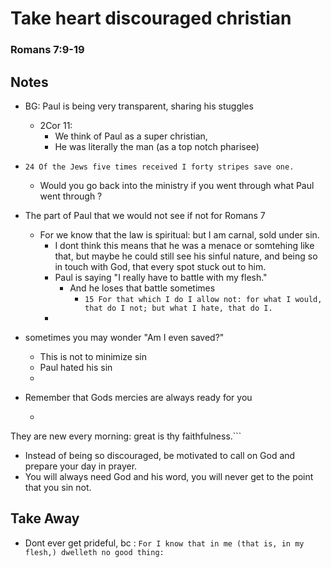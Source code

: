 # Take heart discouraged christian

### Romans 7:9-19

<!----------->
<!-- NOTES -->
<!----------->
## Notes
- BG: Paul is being very transparent, sharing his stuggles
  - 2Cor 11:
    - We think of Paul as a super christian,
    - He was literally the man (as a top notch pharisee)

- ```24 Of the Jews five times received I forty stripes save one.```
  - Would you go back into the ministry if you went through what Paul went through ? 
  
- The part of Paul that we would not see if not for Romans 7
  - For we know that the law is spiritual: but I am carnal, sold under sin.
    - I dont think this means that he was a menace or somtehing like that, but maybe he could still see his sinful nature, and being so in touch with God, that every spot stuck out to him.
    - Paul is saying "I really have to battle with my flesh."
      - And he loses that battle sometimes
        - ```15 For that which I do I allow not: for what I would, that do I not; but what I hate, that do I.```
    - 
      
- sometimes you may wonder "Am I even saved?"
  - This is not to minimize sin
  - Paul hated his sin
  - 
  
- Remember that Gods mercies are always ready for you
  - ```LAMENTATIONS 3:23
They are new every morning: great is thy faithfulness.```
  - Instead of being so discouraged, be motivated to call on God and prepare your day in prayer.
  - You will always need God and his word, you will never get to the point that you sin not.
  
<!--------------->
<!-- TAKE AWAY -->
<!--------------->
## Take Away
- Dont ever get prideful, bc : ```For I know that in me (that is, in my flesh,) dwelleth no good thing:```



